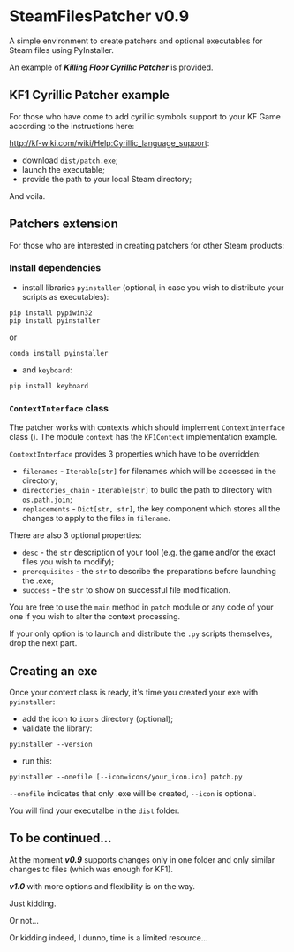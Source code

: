 # SteamFilesPatcher v0.9

A simple environment to create patchers and optional executables for Steam files
using PyInstaller.

An example of ***Killing Floor Cyrillic Patcher*** is provided.

## KF1 Cyrillic Patcher example

For those who have come to add cyrillic symbols support to your
KF Game according to the instructions here: 

http://kf-wiki.com/wiki/Help:Cyrillic_language_support:
* download `dist/patch.exe`;
* launch the executable;
* provide the path to your local Steam directory;

And voila.

## Patchers extension

For those who are interested in creating patchers for other Steam products:

### Install dependencies

* install libraries `pyinstaller` (optional, in case you wish to distribute your scripts as executables):
 
```commandline
pip install pypiwin32
pip install pyinstaller
```
or
```commandline
conda install pyinstaller
```

* and `keyboard`:
```commandline
pip install keyboard
```

### `ContextInterface` class

The patcher works with contexts which should implement `ContextInterface` class ().
The module `context` has the `KF1Context` implementation example.
   
`ContextInterface` provides 3 properties which have to be overridden:
* `filenames` - `Iterable[str]` for filenames which will be accessed in the directory;
* `directories_chain` - `Iterable[str]` to build the path to directory with `os.path.join`;
* `replacements` - `Dict[str, str]`, the key component which stores all the changes to apply to the 
      files in `filename`.
      
There are also 3 optional properties:
* `desc` - the `str` description of your tool (e.g. the game and/or the exact files you wish to modify);
* `prerequisites` - the `str` to describe the preparations before launching the .exe;
* `success` - the `str` to show on successful file modification.
    
You are free to use the `main` method in `patch` module or any code of your one if you wish 
to alter the context processing.
  
If your only option is to launch and distribute the `.py` scripts themselves, drop the next part.
  
## Creating an exe

Once your context class is ready, it's time you created your exe with `pyinstaller`:

* add the icon to `icons` directory (optional);
* validate the library:
```commandline
pyinstaller --version
```
* run this:
```commandline
pyinstaller --onefile [--icon=icons/your_icon.ico] patch.py
```
`--onefile` indicates that only .exe will be created, `--icon` is optional.

You will find your executalbe in the `dist` folder.

## To be continued...

At the moment ***v0.9*** supports changes only in one folder and only similar changes to files
(which was enough for KF1). 

***v1.0*** with more options and flexibility is on the way.

Just kidding.

Or not...

Or kidding indeed, I dunno, time is a limited resource...
